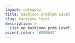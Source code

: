 ```yaml
---
layout: category
title: backjoon problem Level
slug: backjoon_level
description: >
  List up backjoon prob Level
accent_color: '#268bd2'
---
```


